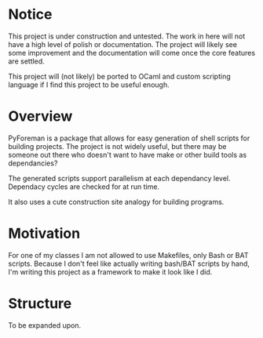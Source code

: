 # Notice

This project is under construction and untested. The work in here will not have
a high level of polish or documentation. The project will likely see some
improvement and the documentation will come once the core features are settled.

This project will (not likely) be ported to OCaml and custom scripting language if I find this project to be useful enough.

# Overview

PyForeman is a package that allows for easy generation of shell scripts for building projects. The project is not widely useful, but there may be someone out there who doesn't want to have make or other build tools as dependancies?

The generated scripts support parallelism at each dependancy level. Dependacy cycles are checked for at run time.

It also uses a cute construction site analogy for building programs.

# Motivation

For one of my classes I am not allowed to use Makefiles, only Bash or BAT scripts. Because I don't feel like actually writing bash/BAT scripts by hand, I'm writing this project as a framework to make it look like I did.

# Structure

To be expanded upon.

